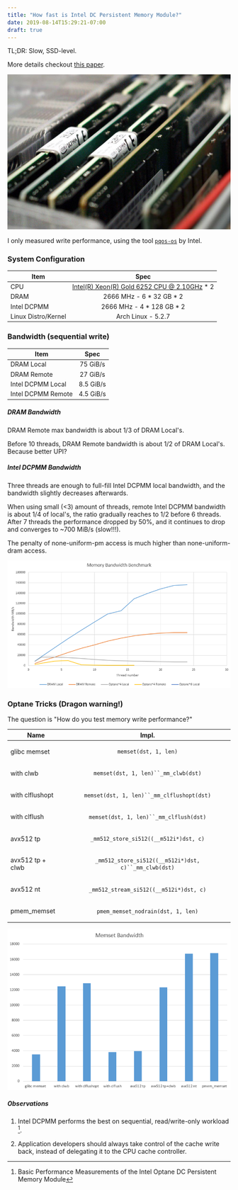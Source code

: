```yaml
---
title: "How fast is Intel DC Persistent Memory Module?"
date: 2019-08-14T15:29:21-07:00
draft: true
---
```



TL;DR: Slow, SSD-level.

More details checkout [this paper](https://arxiv.org/abs/1903.05714).

![](/img/optane.jpg)


I only measured write performance, using the tool [`pqos-os`](https://github.com/intel/intel-cmt-cat/wiki/Usage-Examples) by Intel.

### System Configuration

| Item | Spec |
| ----- |:-----:|
| CPU | [Intel(R) Xeon(R) Gold 6252 CPU @ 2.10GHz](https://en.wikichip.org/wiki/intel/xeon_gold/6252) * 2 |
| DRAM | 2666 MHz - 6 * 32 GB * 2  |
| Intel DCPMM | 2666 MHz - 4 * 128 GB * 2 |
| Linux Distro/Kernel | Arch Linux - 5.2.7 |


### Bandwidth (sequential write)

| Item | Spec |
| ----- |:-----:|
| DRAM Local | 75 GiB/s |
| DRAM Remote | 27 GiB/s |
| Intel DCPMM Local | 8.5 GiB/s |
| Intel DCPMM Remote | 4.5 GiB/s |


##### DRAM Bandwidth

DRAM Remote max bandwidth is about 1/3 of DRAM Local's.

Before 10 threads, DRAM Remote bandwidth is about 1/2 of DRAM Local's. Because better UPI?

##### Intel DCPMM Bandwidth
Three threads are enough to full-fill Intel DCPMM local bandwidth, and the bandwidth slightly decreases afterwards.

When using small (<3) amount of threads, remote Intel DCPMM bandwidth is about 1/4 of local's, the ratio gradually reaches to 1/2 before 6 threads. 
After 7 threads the performance dropped by 50%, and it continues to drop and converges to ~700 MiB/s (slow!!!).

The penalty of none-uniform-pm access is much higher than none-uniform-dram access.



![](/img/write.png)


### Optane Tricks (Dragon warning!)

The question is "How do you test memory write performance?"

| Name | Impl. |
| ----- |:-----:|
| glibc memset | <pre>`memset(dst, 1, len)`</pre>|
| with clwb | <pre>`memset(dst, 1, len)``_mm_clwb(dst)`</pre>|
| with clflushopt | <pre>`memset(dst, 1, len)``_mm_clflushopt(dst)`</pre>|
| with clflush | <pre>`memset(dst, 1, len)``_mm_clflush(dst)`</pre>|
| avx512 tp | <pre>`_mm512_store_si512((__m512i*)dst, c)`</pre>|
| avx512 tp + clwb | <pre>`_mm512_store_si512((__m512i*)dst, c)``_mm_clwb(dst)`</pre>|
| avx512 nt | <pre>`_mm512_stream_si512((__m512i*)dst, c)`</pre>|
| pmem_memset | <pre>`pmem_memset_nodrain(dst, 1, len)`</pre>|

![](/img/memset-optane.png)


##### Observations 

1. Intel DCPMM performs the best on sequential, read/write-only workload [^1].

2. Application developers should always take control of the cache write back, instead of delegating it to the CPU cache controller.


[^1]: Basic Performance Measurements of the Intel Optane DC Persistent Memory Module